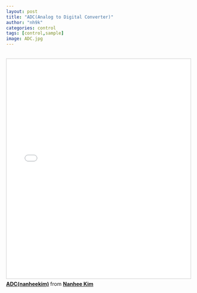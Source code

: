 ```yaml
---
layout: post
title: "ADC(Analog to Digital Converter)"
author: "nh9k"
categories: control
tags: [control,sample]
image: ADC.jpg
---
```

<br>
<iframe src="//www.slideshare.net/slideshow/embed_code/key/25FFf66MopykDY" width="1000" height="600" frameborder="0" marginwidth="0" marginheight="0" scrolling="no" style="border:1px solid #CCC; border-width:1px; margin-bottom:5px; max-width: 100%;" allowfullscreen> </iframe>  
<div style="margin-bottom:5px"> <strong> <a href="//www.slideshare.net/ssuserf5270f/adcnanheekim" title="ADC(nanheekim)" target="_blank">ADC(nanheekim)</a> </strong> from <strong><a href="https://www.slideshare.net/ssuserf5270f" target="_blank">Nanhee Kim</a></strong> </div> 
<br>
<br>
<br>
<br>
<br>
<br>
